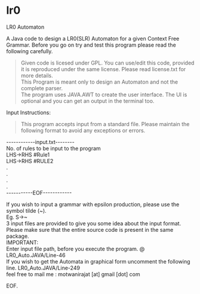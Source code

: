 # lr0
LR0 Automaton

A Java code to design a LR0(SLR) Automaton for a given Context Free Grammar. Before you go on try and test this program please read the following carefully.

> Given code is licesed under GPL. You can use/edit this code, provided it is reproduced under the same license. Please read license.txt for more details.<br /> 
> This Program is meant only to design an Automaton and not the complete parser.<br />
> The program uses JAVA.AWT to create the user interface. The UI is optional and you can get an output in the terminal too.<br />

Input Instructions:
> This program accepts input from a standard file. Please maintain the following format to avoid any exceptions or errors.<br />

------------input.txt--------<br />
No. of rules to be input to the program<br />
LHS->RHS #Rule1<br />
LHS->RHS #RULE2<br />
.<br />
.<br />
.<br />
.<br />
-----------EOF------------<br />

If you wish to input a grammar with epsilon production, please use the symbol tilde (~).<br />
Eg. S->~<br />
3 input files are provided to give you some idea about the input format.<br />
Please make sure that the entire source code is present in the same package.<br/>
IMPORTANT: <br/>
Enter input file path, before you execute the program. @ LR0_Auto.JAVA/Line-46<br/>
If you wish to get the Automata in graphical form uncomment the following line. LR0_Auto.JAVA/Line-249<br/>
feel free to mail me : motwanirajat [at] gmail [dot] com <br />

EOF.